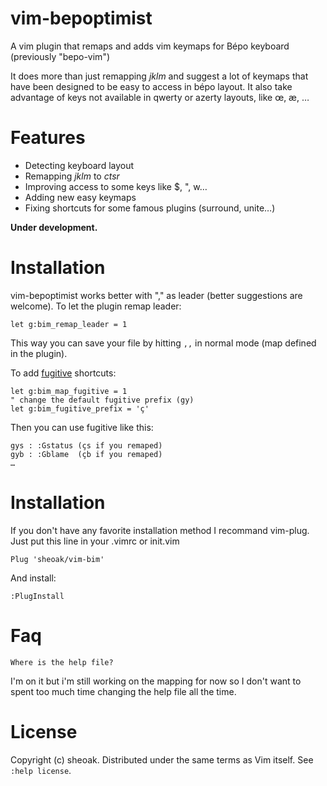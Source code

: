 # vim-bepoptimist

A vim plugin that remaps and adds vim keymaps for Bépo keyboard
(previously "bepo-vim")

It does more than just remapping *jklm* and suggest a lot of keymaps that
have been designed to be easy to access in bépo layout. It also take advantage
of keys not available in qwerty or azerty layouts, like œ, æ, …

# Features

- Detecting keyboard layout
- Remapping *jklm* to *ctsr*
- Improving access to some keys like $, ", w…
- Adding new easy keymaps
- Fixing shortcuts for some famous plugins (surround, unite…)

**Under development.**


# Installation

vim-bepoptimist works better with "," as leader (better suggestions are 
welcome). To let the plugin remap leader:

    let g:bim_remap_leader = 1

This way you can save your file by hitting `,,` in normal mode (map defined in
the plugin).


To add [fugitive](https://github.com/tpope/vim-fugitive) shortcuts:

    let g:bim_map_fugitive = 1
    " change the default fugitive prefix (gy)
    let g:bim_fugitive_prefix = 'ç'

Then you can use fugitive like this:

    gys : :Gstatus (çs if you remaped)
    gyb : :Gblame  (çb if you remaped)
    …

# Installation

If you don't have any favorite installation method I recommand vim-plug.
Just put this line in your .vimrc or init.vim

    Plug 'sheoak/vim-bim'

And install:

    :PlugInstall

# Faq

    Where is the help file?

I'm on it but i'm still working on the mapping for now so I don't want to spent 
too much time changing the help file all the time.

# License

Copyright (c) sheoak. Distributed under the same terms as Vim itself.
See `:help license`.



